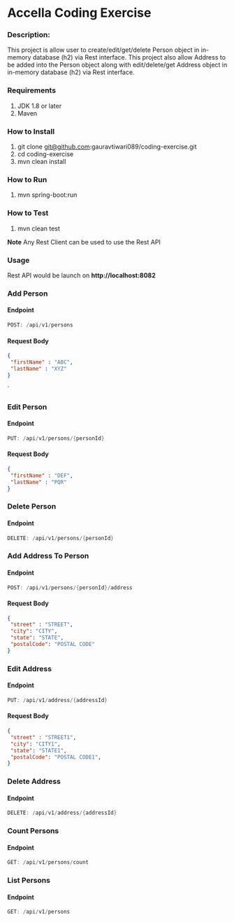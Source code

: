 # Accella Coding Exercise

### Description:
This project is allow user to create/edit/get/delete Person object in in-memory database (h2) via Rest interface.
This project also allow Address to be added into the Person object along with edit/delete/get Address object in in-memory database (h2) via Rest interface.

### Requirements
1.	JDK 1.8 or later
2.	Maven


### How to Install
1.	git clone git@github.com:gauravtiwari089/coding-exercise.git
2.	cd coding-exercise
3.	mvn clean install


### How to Run
1. mvn spring-boot:run

### How to Test
1. mvn clean test

**Note** Any Rest Client can be used to use the Rest API

### Usage
Rest API would be launch on **http://localhost:8082**

### Add Person

#### Endpoint

```Java
POST: /api/v1/persons
```
#### Request Body

```JSON
{
 "firstName" : "ABC",
 "lastName" : "XYZ"
}
```
`
### Edit Person

#### Endpoint

```Java
PUT: /api/v1/persons/{personId}
```

#### Request Body

```JSON
{
 "firstName" : "DEF",
 "lastName" : "PQR"
}
```

### Delete Person

#### Endpoint

```Java
DELETE: /api/v1/persons/{personId}
```

### Add Address To Person

#### Endpoint

```Java
POST: /api/v1/persons/{personId}/address
```
#### Request Body

```JSON
{
 "street" : "STREET",
 "city": "CITY",
 "state": "STATE",
 "postalCode": "POSTAL CODE"
}
```

### Edit Address

#### Endpoint

```Java
PUT: /api/v1/address/{addressId}
```

#### Request Body

```JSON
{
 "street" : "STREET1",
 "city": "CITY1",
 "state": "STATE1",
 "postalCode": "POSTAL CODE1",
}
```

### Delete Address

#### Endpoint

```Java
DELETE: /api/v1/address/{addressId}
```

### Count Persons

#### Endpoint

```Java
GET: /api/v1/persons/count
```

### List Persons

#### Endpoint

```Java
GET: /api/v1/persons
```
